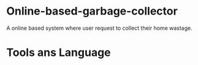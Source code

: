 # Online-based-garbage-collector
A online based system where user request to collect their home wastage.
# Tools ans Language
